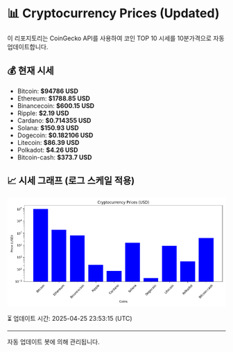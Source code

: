 
# 📊 Cryptocurrency Prices (Updated)

이 리포지토리는 CoinGecko API를 사용하여 코인 TOP 10 시세를 10분가격으로 자동 업데이트합니다.

## 💰 현재 시세
- Bitcoin: **$94786 USD**
- Ethereum: **$1788.85 USD**
- Binancecoin: **$600.15 USD**
- Ripple: **$2.19 USD**
- Cardano: **$0.714355 USD**
- Solana: **$150.93 USD**
- Dogecoin: **$0.182106 USD**
- Litecoin: **$86.39 USD**
- Polkadot: **$4.26 USD**
- Bitcoin-cash: **$373.7 USD**

## 📈 시세 그래프 (로그 스케일 적용)
![Crypto Prices](crypto_prices.png)

⏳ 업데이트 시간: 2025-04-25 23:53:15 (UTC)

---
자동 업데이트 봇에 의해 관리됩니다.
